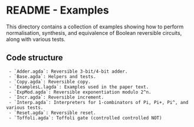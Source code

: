 # README - Examples

This directory contains a collection of examples showing how to perform normalisation, synthesis, and equivalence of
Boolean reversible circuits, along with various tests.

## Code structure
     - `Adder.agda`: Reversible 3-bit/4-bit adder.
     - `Base.agda`: Helpers and tests.
     - `Copy.agda`: Reversible copy.
     - `ExamplesL.lagda`: Examples used in the paper text.
     - `ExpMod.agda`: Reversible exponentiation modulo 2^n.
     - `Incr.agda`: Reversible increment.
     - `Interp.agda`: Interpreters for 1-combinators of Pi, Pi+, Pi^, and various tests.
     - `Reset.agda`: Reversible reset.
     - `Toffoli.agda`: Toffoli gate (controlled controlled NOT)
